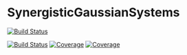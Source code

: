 # SynergisticGaussianSystems

[![Build Status](https://github.com/EnricoCaprioglio/SynergisticGaussianSystems.jl/actions/workflows/CI.yml/badge.svg?branch=main)](https://github.com/EnricoCaprioglio/SynergisticGaussianSystems.jl/actions/workflows/CI.yml?query=branch%3Amain)
<!-- [![Build Status](https://app.travis-ci.com/EnricoCaprioglio/SynergisticGaussianSystems.jl.svg?branch=main)](https://app.travis-ci.com/EnricoCaprioglio/SynergisticGaussianSystems.jl) -->
[![Build Status](https://ci.appveyor.com/api/projects/status/github/EnricoCaprioglio/SynergisticGaussianSystems.jl?svg=true)](https://ci.appveyor.com/project/EnricoCaprioglio/SynergisticGaussianSystems-jl)
[![Coverage](https://codecov.io/gh/EnricoCaprioglio/SynergisticGaussianSystems.jl/branch/main/graph/badge.svg)](https://codecov.io/gh/EnricoCaprioglio/SynergisticGaussianSystems.jl)
[![Coverage](https://coveralls.io/repos/github/EnricoCaprioglio/SynergisticGaussianSystems.jl/badge.svg?branch=main)](https://coveralls.io/github/EnricoCaprioglio/SynergisticGaussianSystems.jl?branch=main)
